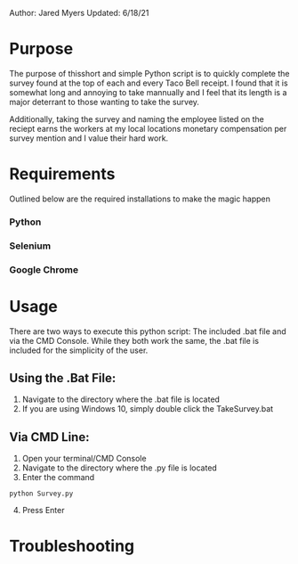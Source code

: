 Author: Jared Myers
Updated: 6/18/21

# Purpose

The purpose of thisshort and simple Python script is to quickly complete the survey found at the top of each and every Taco Bell receipt. I found that it is somewhat long and annoying to take mannually and I feel that its length is a major deterrant to those wanting to take the survey.

Additionally, taking the survey and naming the employee listed on the reciept earns the workers at my local locations monetary compensation per survey mention and I value their hard work.

# Requirements

Outlined below are the required installations to make the magic happen

### Python

### Selenium

### Google Chrome

# Usage

There are two ways to execute this python script: The included .bat file and via the CMD Console. While they both work the same, the .bat file is included for the simplicity of the user.

## Using the .Bat File:
 1. Navigate to the directory where the .bat file is located
 2. If you are using Windows 10, simply double click the TakeSurvey.bat
## Via CMD Line:
1. Open your terminal/CMD Console
2. Navigate to the directory where the .py file is located
3. Enter the command 
```
python Survey.py
```
4. Press Enter
# Troubleshooting